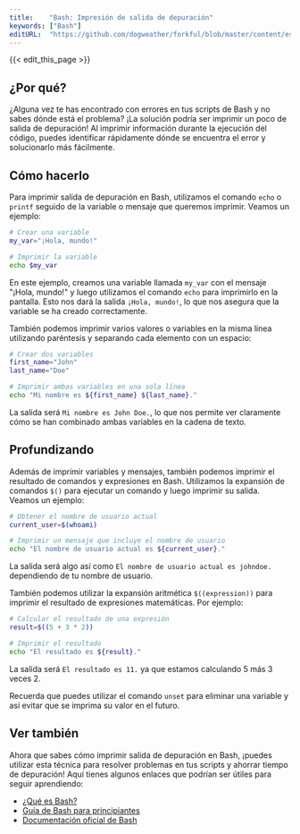```yaml
---
title:    "Bash: Impresión de salida de depuración"
keywords: ["Bash"]
editURL:  "https://github.com/dogweather/forkful/blob/master/content/es/bash/printing-debug-output.md"
---
```


{{< edit_this_page >}}

## ¿Por qué?

¿Alguna vez te has encontrado con errores en tus scripts de Bash y no sabes dónde está el problema? ¡La solución podría ser imprimir un poco de salida de depuración! Al imprimir información durante la ejecución del código, puedes identificar rápidamente dónde se encuentra el error y solucionarlo más fácilmente.

## Cómo hacerlo

Para imprimir salida de depuración en Bash, utilizamos el comando `echo` o `printf` seguido de la variable o mensaje que queremos imprimir. Veamos un ejemplo:

```Bash
# Crear una variable
my_var="¡Hola, mundo!"

# Imprimir la variable
echo $my_var
```

En este ejemplo, creamos una variable llamada `my_var` con el mensaje "¡Hola, mundo!" y luego utilizamos el comando `echo` para imprimirlo en la pantalla. Esto nos dará la salida `¡Hola, mundo!`, lo que nos asegura que la variable se ha creado correctamente.

También podemos imprimir varios valores o variables en la misma línea utilizando paréntesis y separando cada elemento con un espacio:

```Bash
# Crear dos variables
first_name="John"
last_name="Doe"

# Imprimir ambas variables en una sola línea
echo "Mi nombre es ${first_name} ${last_name}."
```

La salida será `Mi nombre es John Doe.`, lo que nos permite ver claramente cómo se han combinado ambas variables en la cadena de texto.

## Profundizando

Además de imprimir variables y mensajes, también podemos imprimir el resultado de comandos y expresiones en Bash. Utilizamos la expansión de comandos `$()` para ejecutar un comando y luego imprimir su salida. Veamos un ejemplo:

```Bash
# Obtener el nombre de usuario actual
current_user=$(whoami)

# Imprimir un mensaje que incluye el nombre de usuario
echo "El nombre de usuario actual es ${current_user}."
```

La salida será algo así como `El nombre de usuario actual es johndoe.` dependiendo de tu nombre de usuario.

También podemos utilizar la expansión aritmética `$((expression))` para imprimir el resultado de expresiones matemáticas. Por ejemplo:

```Bash
# Calcular el resultado de una expresión
result=$((5 + 3 * 2))

# Imprimir el resultado
echo "El resultado es ${result}."
```

La salida será `El resultado es 11.` ya que estamos calculando 5 más 3 veces 2.

Recuerda que puedes utilizar el comando `unset` para eliminar una variable y así evitar que se imprima su valor en el futuro.

## Ver también

Ahora que sabes cómo imprimir salida de depuración en Bash, ¡puedes utilizar esta técnica para resolver problemas en tus scripts y ahorrar tiempo de depuración! Aquí tienes algunos enlaces que podrían ser útiles para seguir aprendiendo:

- [¿Qué es Bash?](https://www.howtogeek.com/679666/what-is-bash-and-why-is-it-used-in-linux/)
- [Guía de Bash para principiantes](https://linuxize.com/post/bash-scripting-quick-start/)
- [Documentación oficial de Bash](https://www.gnu.org/software/bash/manual/bash.html)
